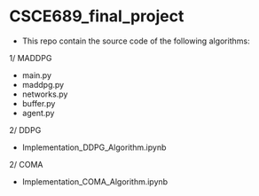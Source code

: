 # CSCE689_final_project

- This repo contain the source code of the following algorithms:

1/ MADDPG
- main.py
- maddpg.py
- networks.py
- buffer.py
- agent.py

2/ DDPG
- Implementation_DDPG_Algorithm.ipynb

2/ COMA
- Implementation_COMA_Algorithm.ipynb



